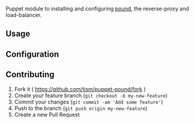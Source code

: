 Puppet module to installing and configuring [pound](http://www.apsis.ch/pound), the reverse-proxy and load-balancer.

## Usage


## Configuration


## Contributing

1. Fork it ( https://github.com/tism/puppet-pound/fork )
2. Create your feature branch (`git checkout -b my-new-feature`)
3. Commit your changes (`git commit -am 'Add some feature'`)
4. Push to the branch (`git push origin my-new-feature`)
5. Create a new Pull Request
